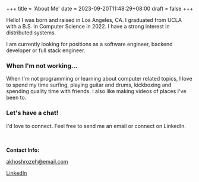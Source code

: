 +++
title = 'About Me'
date = 2023-09-20T11:48:29+08:00
draft = false
+++

Hello!
I was born and raised in Los Angeles, CA. I graduated from UCLA with a B.S. in Computer Science in 2022. I have a strong interest in distributed systems. 

I am currently looking for positions as a software engineer, backend developer or full stack engineer. 

### When I'm not working... 

When I'm not programming or learning about computer related topics, I love to spend my time surfing, playing guitar and drums, kickboxing and spending quality time with friends. I also like making videos of places I've been to.

### Let's have a chat!
I'd love to connect. Feel free to send me an email or connect on LinkedIn.  
  
\
\
**Contact Info:**

akhoshrozeh@email.com

[LinkedIn](https://www.linkedin.com/in/akhoshrozeh/)



